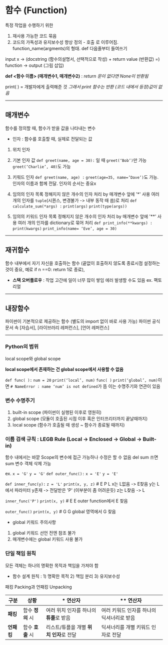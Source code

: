 # 함수 (Function) 
특정 작업을 수행하기 위한 
1) 재사용 가능한 코드 묶음 
2) 코드의 가독성과 유지보수성 향상 
정의 - 호출 로 이루어짐. 
function_name(argments)의 형태. 
def 다음줄부터 들여쓰기

input x 
->
(docstring (함수의설명서, 선택적으로 작성) + return value (반환값) =) function 
-> 
output (그림 삽입)

**def <함수 이름> (매개변수1, 매개변수2)** :
*return 문이 없다면 None이 반환됨*

print( ) = 개발자에게 출력해준 것 
*그래서 print 함수는 반환 (코드 내에서 등장)값이 없음*

---

## 매개변수 
함수를 정의할 때, 함수가 받을 값을 나타내는 변수
- 인자 : 함수를 호출할 때, 실제로 전달되는 값
1)	위치 인자

2)	기본 인자 값 
`def greet(name, age = 30):` 일 때 
`greet(‘Bob’)`만 가능 `greet(‘Charlie’, 40)`도 가능

3)	키워드 인자
`def greet(name, age) :`
`greet(age=35, name=’Dave’)`도 가능. 
인자의 이름과 함께 전달. 인자의 순서는 중요x

4)	임의의 인자 목록
정해지지 않은 개수의 인자 처리 by 매개변수 앞에 '*' 사용
여러 개의 인자를 `tuple`(시퀀스, 변경불가 -> 내부 동작 때 씀)로 처리
`def calculate_sum(*args) :`
   `print(args)`
   `print(type(args))`

5)	임의의 키워드 인자 목록
정해지지 않은 개수의 인자 처리 by 매개변수 앞에 '**' 사용
여러 개의 인자를 dictionary로 묶어 처리
`def print_info(**kwargs) :`
   `print(kwargs)`
`print_info(name= ‘Eve’, age = 30)`

---

## 재귀함수 
함수 내부에서 자기 자신을 호출하는 함수 (끝없이 호출하지 않도록 종료시점 설정하는 것이 중요, 예로 if n ==0: return 1로 종료), 
- **스택 오버플로우** : 작업 고간에 일이 너무 많이 쌓임 에러 발생할 수도 있음
ex. 팩토리얼

---

## 내장함수 
파이썬이 기본적으로 제공하는 함수 (별도의 import 없이 바로 사용 가능) 
파이썬 공식 문서 속 [자습서], [라이브러리 레퍼런스], [언어 레퍼런스]

---

### Python의 범위 
local scope와 global scope

**local scope에서 존재하는 건 global scope에서 사용할 수 없음**

`def func( ):`
   `num = 20`
   `print(‘local’, num)`
`func( )`
`print(‘global’, num)`이면 `# NameError : name ‘num’ is not defined`가 뜸 이는 수명주기와 연관이 있음


### 변수 수명주기
1.	built-in scope (파이썬이 실행된 이후로 영원히)
2.	global scope (모듈이 호출된 시점 이후 혹은 인터프리터까지 끝날때까지)
3.	local scope (함수가 호출될 때 생성 ~ 함수가 종료될 때까지)

### 이름 검색 규칙 : LEGB Rule (Local -> Enclosed -> Global -> Built-in)
함수 내에서는 바깥 Scope의 변수에 접근 가능하나 수정은 할 수 없음
del sum 쓰면 sum 변수 객체 삭제 가능

ex.
`x = 'G'`
`y = 'G'`
`def outer_func():`
   `x = 'E'`
   `y = 'E'`

   `def inner_func(y):`
   `z = 'L'`
   `print(x, y, z)` # E P L 
   x는 L없음 -> E찾음
   y는 L에서 파라미터 y존재 -> 전달받은 'P' (이부분이 좀 어려운듯)
   z는 L찾음 -> L

`inner_func('P')`
`print(x, y)` # E E
outer function에서 E 찾음 

`outer_func()`
`print(x, y)` # G G
global 영역에서 G 찾음

- global 키워드 주의사항
1.	global 키워드 선언 전엔 참조 불가
2.	매개변수에는 global 키워드 사용 불가

### 단일 책임 원칙
모든 객체는 하나의 명확한 목적과 책임을 가져야 함
- 함수 설계 원칙 : 1) 명확한 목적 2) 책임 분리 3) 유지보수성 

패킹 Packing과 언패킹 Unpacking 

| 구분 | 상황 | * 연산자 | ** 연산자 |
| ---- | ------ | -------- | -------- |
| **패킹** | 함수 **정의** 시 | 여러 위치 인자를 하나의 **튜플**로 받음 | 여러 키워드 인자를 하나의 딕셔너리로 받음 |
| **언패킹** | 함수 **호출** 시 | 리스트/튜플을 개별 **위치 인자**로 전달 | 딕셔너리를 개별 키워드 인자로 전달 |

